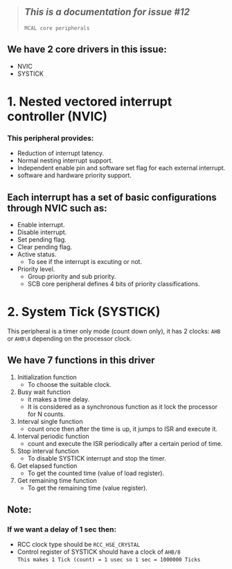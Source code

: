 > ## ***This is a documentation for issue #12***    
> `MCAL core peripherals`

## We have 2 core drivers in this issue:
- NVIC
- SYSTICK

# 1. Nested vectored interrupt controller (NVIC)
### This peripheral provides:
- Reduction of interrupt latency.
- Normal nesting interrupt support.
- Independent enable pin and software set flag for each external interrupt.
- software and hardware priority support.

## Each interrupt has a set of basic configurations through NVIC such as:
- Enable interrupt.
- Disable interrupt.
- Set pending flag.
- Clear pending flag.
- Active status.
	- To see if the interrupt is excuting or not.
- Priority level.
	- Group priority and sub priority.
	- SCB core peripheral defines 4 bits of priority classifications.  


# 2. System Tick (SYSTICK)
This peripheral is a timer only mode (count down only), it has 2 clocks: `AHB` or `AHB\8` depending on the processor clock.

## We have 7 functions in this driver
1. Initialization function 
	- To choose the suitable clock.
2. Busy wait function
	- it makes a time delay.
	- It is considered as a synchronous function as it lock the processor for N counts.
3. Interval single function
	-  count once then after the time is up, it jumps to ISR and execute it.
4. Interval periodic function
	- count and execute the ISR periodically after a certain period of time.
5. Stop interval function
	- To disable SYSTICK interrupt and stop the timer.
6. Get elapsed function
	- To get the counted time (value of load register).
7. Get remaining time function
	- To get the remaining time (value register).

## Note: 
### If we want a delay of 1 sec then:
- RCC clock type should be `RCC_HSE_CRYSTAL`
- Control register of SYSTICK should have a clock of `AHB/8`  
`This makes 1 Tick (count) = 1 usec so 1 sec = 1000000 Ticks`

